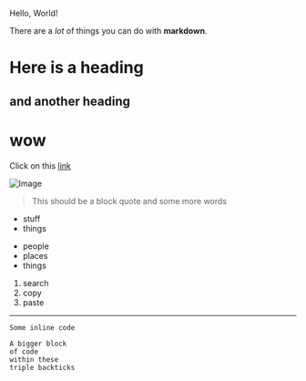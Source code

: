 Hello, World!

There are a *lot* of things you can do with **markdown**.

# Here is a heading
## and another heading
wow
===

Click on this [link](https://www.google.com)

![Image](https://iconarchive.com/download/i103771/custom-icon-design/flatastic-7/Apple.ico)

> This should be a block quote
> and some more words

* stuff
* things

- people
- places
- things

1. search
2. copy
3. paste

---

`Some inline code`

```
A bigger block
of code
within these
triple backticks
```
